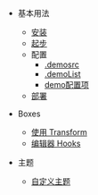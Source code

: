 * 基本用法
  * [安装](/zh-cn/basic#安装)
  * [起步](/zh-cn/basic#起步)
  * 配置
    * [.demosrc](/zh-cn/basic#demosrc)
    * [.demoList](/zh-cn/basic#demolist)
    * [demo配置项](/zh-cn/basic#configjs)
  * [部署](/zh-cn/basic#部署)

* Boxes
  * [使用 Transform](/zh-cn/boxes#transform)
  * [编辑器 Hooks](/zh-cn/boxes#editorhook)

* 主题
  * [自定义主题](/zh-cn/theme)

